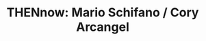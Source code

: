 ---
ee_id_show: '4129'
site: '1'
type: '5'
title: 'THENnow: Mario Schifano / Cory Arcangel'
url: thennow-mario-schifano-cory-arcangel
live_url: ''
year: '2014'
venue: MiArt (w/ Studio Marconi ’65 & Lisson Gallery)
state_country: Milan
pitch: Really great experience working with Studio Marconi ’65 doing this show with
  the estate of Italian pop artist Mario Schifano.
ps: ''
imgs: miart-milan-2014-03-install-01-database-FA.jpg,miart-milan-2014-03-install-05-database-FA.jpg,miart-milan-2014-03-install-06-database-FA.jpg,miart-milan-2014-03-install-09-database-FA.jpg,miart-milan-2014-03-install-11-database-FA.jpg,miart-milan-2014-03-install-12-database-FA.jpg,miart-milan-2014-03-install-13-database-FA.jpg,miart-milan-2014-03-install-14-database-FA.jpg,miart-milan-2014-03-install-15-database-FA.jpg
things: "[4130] [2014-032-so-shines-a-good-deed-in-a-weary-world] 2014-032 So shines
  a good deed in a weary world,[4131] [2014-31-max-perks] 2014--31 Max Perks,[4132]
  [2014-030-ideas-in-action] 2014-030 Ideas In Action,[4133] [2014-017-photoshop-cs]
  2014-017 Photoshop CS,[4134] [2014-018-photoshop-cs] 2014-018 Photoshop CS,[4135]
  [2014-019-photoshop-cs] 2014-019 Photoshop Cs,[4136] [2014-020-photoshop-cs] 2014-020
  Photoshop Cs"
layout: shows
---